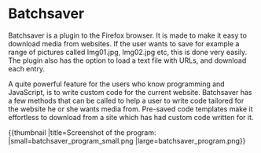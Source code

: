 # Batchsaver

Batchsaver is a plugin to the Firefox browser. It is made to make it easy to download media from websites. If the user wants to save for example a range of pictures called Img01.jpg, Img02.jpg etc, this is done very easily. The plugin also has the option to load a text file with URLs, and download each entry.

A quite powerful feature for the users who know programming and JavaScript, is to write custom code for the current website. Batchsaver has a few methods that can be called to help a user to write code tailored for the website he or she wants media from. Pre-saved code templates make it effortless to download from a site which has had custom code written for it.


{{thumbnail |title=Screenshot of the program: |small=batchsaver_program_small.png |large=batchsaver_program.png}}
